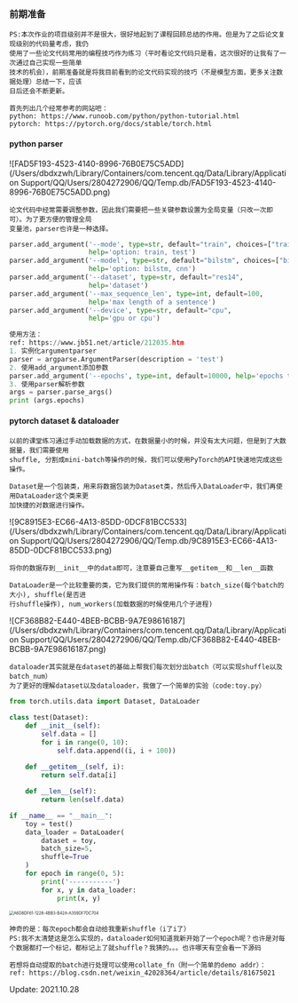 ### **前期准备**

```
PS:本次作业的项目级别并不是很大，很好地起到了课程回顾总结的作用。但是为了之后论文复现级别的代码量考虑，我仍
使用了一些论文代码常用的编程技巧作为练习（平时看论文代码只是看，这次很好的让我有了一次通过自己实现一些简单
技术的机会），前期准备就是将我目前看到的论文代码实现的技巧（不是模型方面，更多关注数据处理）总结一下，应该
日后还会不断更新。
```

```
首先列出几个经常参考的网站吧：
python: https://www.runoob.com/python/python-tutorial.html
pytorch: https://pytorch.org/docs/stable/torch.html
```

#### python parser

![FAD5F193-4523-4140-8996-76B0E75C5ADD](/Users/dbdxzwh/Library/Containers/com.tencent.qq/Data/Library/Application Support/QQ/Users/2804272906/QQ/Temp.db/FAD5F193-4523-4140-8996-76B0E75C5ADD.png)

```
论文代码中经常需要调整参数，因此我们需要把一些关键参数设置为全局变量（只改一次即可）。为了更方便的管理全局
变量池，parser也许是一种选择。
```

```python
parser.add_argument('--mode', type=str, default="train", choices=["train", "test"],
                    help='option: train, test')
parser.add_argument('--model', type=str, default="bilstm", choices=["bilstm", "cnn"],
                    help='option: bilstm, cnn')
parser.add_argument('--dataset', type=str, default="res14",
                    help='dataset')
parser.add_argument('--max_sequence_len', type=int, default=100,
                    help='max length of a sentence')
parser.add_argument('--device', type=str, default="cpu",
                    help='gpu or cpu')
```

```python
使用方法：
ref: https://www.jb51.net/article/212035.htm
1. 实例化argumentparser
parser = argparse.ArgumentParser(description = 'test')
2. 使用add_argument添加参数
parser.add_argument('--epochs', type=int, default=10000, help='epochs to train.')
3. 使用parser解析参数
args = parser.parse_args()
print (args.epochs)
```

#### pytorch dataset & dataloader

```
以前的课堂练习通过手动加载数据的方式，在数据量小的时候，并没有太大问题，但是到了大数据量，我们需要使用 
shuffle, 分割成mini-batch等操作的时候，我们可以使用PyTorch的API快速地完成这些操作。
```

```
Dataset是一个包装类，用来将数据包装为Dataset类，然后传入DataLoader中，我们再使用DataLoader这个类来更
加快捷的对数据进行操作。
```

![9C8915E3-EC66-4A13-85DD-0DCF81BCC533](/Users/dbdxzwh/Library/Containers/com.tencent.qq/Data/Library/Application Support/QQ/Users/2804272906/QQ/Temp.db/9C8915E3-EC66-4A13-85DD-0DCF81BCC533.png)

```
将你的数据存到__init__中的data即可，注意要自己重写__getitem__和__len__函数
```

```
DataLoader是一个比较重要的类，它为我们提供的常用操作有：batch_size(每个batch的大小), shuffle(是否进
行shuffle操作), num_workers(加载数据的时候使用几个子进程)
```

![CF368B82-E440-4BEB-BCBB-9A7E98616187](/Users/dbdxzwh/Library/Containers/com.tencent.qq/Data/Library/Application Support/QQ/Users/2804272906/QQ/Temp.db/CF368B82-E440-4BEB-BCBB-9A7E98616187.png)

```
dataloader其实就是在dataset的基础上帮我们每次划分出batch（可以实现shuffle以及batch_num）
为了更好的理解dataset以及dataloader，我做了一个简单的实验（code:toy.py）
```

```python
from torch.utils.data import Dataset, DataLoader

class test(Dataset):
    def __init__(self):
        self.data = []
        for i in range(0, 10):
            self.data.append((i, i + 100))
    
    def __getitem__(self, i):
        return self.data[i]

    def __len__(self):
        return len(self.data)

if __name__ == "__main__":
    toy = test()
    data_loader = DataLoader(
        dataset = toy,
        batch_size=5,
        shuffle=True
    )
    for epoch in range(0, 5):
        print('-----------')
        for x, y in data_loader:
            print(x, y)
```

<img src="/Users/dbdxzwh/Library/Containers/com.tencent.qq/Data/Library/Application Support/QQ/Users/2804272906/QQ/Temp.db/A6D8DF61-1228-4BB3-B42A-A359DF7DC704.png" alt="A6D8DF61-1228-4BB3-B42A-A359DF7DC704" style="zoom:50%;" />

```
神奇的是：每次epoch都会自动给我重新shuffle（i了i了）
PS:我不太清楚这是怎么实现的，dataloader如何知道我新开始了一个epoch呢？也许是对每个数据都打一个标记，都标记上了就shuffle？我猜的。。。也许哪天有空会看一下源码
```

```
若想将自动提取的batch进行处理可以使用collate_fn（附一个简单的demo addr）：
ref: https://blog.csdn.net/weixin_42028364/article/details/81675021
```

Update: 2021.10.28